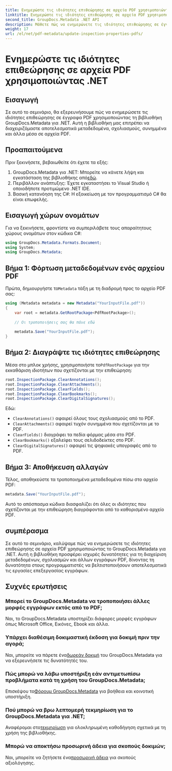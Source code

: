 ```yaml
---
title: Ενημερώστε τις ιδιότητες επιθεώρησης σε αρχεία PDF χρησιμοποιώντας .NET
linktitle: Ενημερώστε τις ιδιότητες επιθεώρησης σε αρχεία PDF χρησιμοποιώντας .NET
second_title: GroupDocs.Metadata .NET API
description: Μάθετε πώς να ενημερώνετε τις ιδιότητες επιθεώρησης σε έγγραφα PDF χρησιμοποιώντας το GroupDocs.Metadata για .NET. Διαχειριστείτε αποτελεσματικά τα μεταδεδομένα και τους σχολιασμούς με C#.
weight: 17
url: /el/net/pdf-metadata/update-inspection-properties-pdfs/
---
```


# Ενημερώστε τις ιδιότητες επιθεώρησης σε αρχεία PDF χρησιμοποιώντας .NET

## Εισαγωγή
Σε αυτό το σεμινάριο, θα εξερευνήσουμε πώς να ενημερώσετε τις ιδιότητες επιθεώρησης σε έγγραφα PDF χρησιμοποιώντας τη βιβλιοθήκη GroupDocs.Metadata για .NET. Αυτή η βιβλιοθήκη μας επιτρέπει να διαχειριζόμαστε αποτελεσματικά μεταδεδομένα, σχολιασμούς, συνημμένα και άλλα μέσα σε αρχεία PDF.
## Προαπαιτούμενα
Πριν ξεκινήσετε, βεβαιωθείτε ότι έχετε τα εξής:
1.  GroupDocs.Metadata για .NET: Μπορείτε να κάνετε λήψη και εγκατάσταση της βιβλιοθήκης από[εδώ](https://releases.groupdocs.com/metadata/net/).
2. Περιβάλλον ανάπτυξης: Έχετε εγκαταστήσει το Visual Studio ή οποιοδήποτε προτιμώμενο .NET IDE.
3. Βασική κατανόηση της C#: Η εξοικείωση με τον προγραμματισμό C# θα είναι επωφελής.

## Εισαγωγή χώρων ονομάτων
Για να ξεκινήσετε, φροντίστε να συμπεριλάβετε τους απαραίτητους χώρους ονομάτων στον κώδικα C#:
```csharp
using GroupDocs.Metadata.Formats.Document;
using System;
using GroupDocs.Metadata;
```
## Βήμα 1: Φόρτωση μεταδεδομένων ενός αρχείου PDF
 Πρώτα, δημιουργήστε το`Metadata` τάξη με τη διαδρομή προς το αρχείο PDF σας:
```csharp
using (Metadata metadata = new Metadata("YourInputFile.pdf"))
{
    var root = metadata.GetRootPackage<PdfRootPackage>();
    
    // Οι τροποποιήσεις σας θα πάνε εδώ
    
    metadata.Save("YourInputFile.pdf");
}
```
## Βήμα 2: Διαγράψτε τις ιδιότητες επιθεώρησης
 Μέσα στο μπλοκ χρήσης, χρησιμοποιήστε το`PdfRootPackage` για την εκκαθάριση ιδιοτήτων που σχετίζονται με την επιθεώρηση:
```csharp
root.InspectionPackage.ClearAnnotations();
root.InspectionPackage.ClearAttachments();
root.InspectionPackage.ClearFields();
root.InspectionPackage.ClearBookmarks();
root.InspectionPackage.ClearDigitalSignatures();
```
Εδώ:
- `ClearAnnotations()` αφαιρεί όλους τους σχολιασμούς από το PDF.
- `ClearAttachments()` αφαιρεί τυχόν συνημμένα που σχετίζονται με το PDF.
- `ClearFields()` διαγράφει τα πεδία φόρμας μέσα στο PDF.
- `ClearBookmarks()` εξαλείφει τους σελιδοδείκτες στο PDF.
- `ClearDigitalSignatures()` αφαιρεί τις ψηφιακές υπογραφές από το PDF.
## Βήμα 3: Αποθήκευση αλλαγών
Τέλος, αποθηκεύστε τα τροποποιημένα μεταδεδομένα πίσω στο αρχείο PDF:
```csharp
metadata.Save("YourInputFile.pdf");
```
Αυτό το απόσπασμα κώδικα διασφαλίζει ότι όλες οι ιδιότητες που σχετίζονται με την επιθεώρηση διαγράφονται από το καθορισμένο αρχείο PDF.

## συμπέρασμα
Σε αυτό το σεμινάριο, καλύψαμε πώς να ενημερώσετε τις ιδιότητες επιθεώρησης σε αρχεία PDF χρησιμοποιώντας το GroupDocs.Metadata για .NET. Αυτή η βιβλιοθήκη προσφέρει ισχυρές δυνατότητες για τη διαχείριση μεταδεδομένων, σχολιασμών και άλλων εγγράφων PDF, δίνοντας τη δυνατότητα στους προγραμματιστές να βελτιστοποιήσουν αποτελεσματικά τις εργασίες επεξεργασίας εγγράφων.

## Συχνές ερωτήσεις
### Μπορεί το GroupDocs.Metadata να τροποποιήσει άλλες μορφές εγγράφων εκτός από το PDF;
Ναι, το GroupDocs.Metadata υποστηρίζει διάφορες μορφές εγγράφων όπως Microsoft Office, Εικόνες, Ebook και άλλα.
### Υπάρχει διαθέσιμη δοκιμαστική έκδοση για δοκιμή πριν την αγορά;
 Ναι, μπορείτε να πάρετε ένα[δωρεάν δοκιμή](https://releases.groupdocs.com/) του GroupDocs.Metadata για να εξερευνήσετε τις δυνατότητές του.
### Πώς μπορώ να λάβω υποστήριξη εάν αντιμετωπίσω προβλήματα κατά τη χρήση του GroupDocs.Metadata;
 Επισκέψου το[Φόρουμ GroupDocs.Metadata](https://forum.groupdocs.com/c/metadata/14) για βοήθεια και κοινοτική υποστήριξη.
### Πού μπορώ να βρω λεπτομερή τεκμηρίωση για το GroupDocs.Metadata για .NET;
 Αναφέρομαι στο[τεκμηρίωση](https://tutorials.groupdocs.com/metadata/net/) για ολοκληρωμένη καθοδήγηση σχετικά με τη χρήση της βιβλιοθήκης.
### Μπορώ να αποκτήσω προσωρινή άδεια για σκοπούς δοκιμών;
 Ναι, μπορείτε να ζητήσετε ένα[προσωρινή άδεια](https://purchase.groupdocs.com/temporary-license/) για σκοπούς αξιολόγησης.